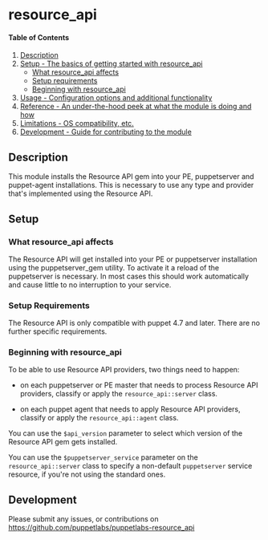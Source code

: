
# resource_api

#### Table of Contents

1. [Description](#description)
2. [Setup - The basics of getting started with resource_api](#setup)
    * [What resource_api affects](#what-resource_api-affects)
    * [Setup requirements](#setup-requirements)
    * [Beginning with resource_api](#beginning-with-resource_api)
3. [Usage - Configuration options and additional functionality](#usage)
4. [Reference - An under-the-hood peek at what the module is doing and how](#reference)
5. [Limitations - OS compatibility, etc.](#limitations)
6. [Development - Guide for contributing to the module](#development)

## Description

This module installs the Resource API gem into your PE, puppetserver and
puppet-agent installations. This is necessary to use any type and provider that's implemented using the Resource API.

## Setup

### What resource_api affects

The Resource API will get installed into your PE or puppetserver installation
using the puppetserver_gem utility. To activate it a reload of the puppetserver
is necessary. In most cases this should work automatically and cause little to
no interruption to your service.

### Setup Requirements

The Resource API is only compatible with puppet 4.7 and later. There are no
further specific requirements.

### Beginning with resource_api

To be able to use Resource API providers, two things need to happen:

* on each puppetserver or PE master that needs to process Resource API providers, classify or apply the `resource_api::server` class.

* on each puppet agent that needs to apply Resource API providers, classify or apply the `resource_api::agent` class.

You can use the `$api_version` parameter to select which version of the Resource API gem gets installed.

You can use the `$puppetserver_service` parameter on the `resource_api::server` class to specify a non-default `puppetserver` service resource, if you're not using the standard ones.

## Development

Please submit any issues, or contributions on https://github.com/puppetlabs/puppetlabs-resource_api
